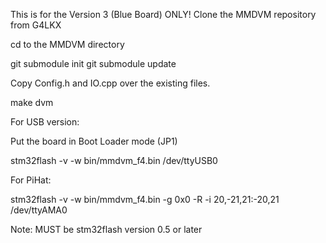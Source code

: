 This is for the Version 3 (Blue Board) ONLY!
Clone the MMDVM repository from G4LKX

cd to the MMDVM directory

git submodule init
git submodule update

Copy Config.h and IO.cpp over the existing files.

make dvm

For USB version:

Put the board in Boot Loader mode (JP1)

stm32flash -v -w bin/mmdvm_f4.bin /dev/ttyUSB0


For PiHat:

stm32flash -v -w bin/mmdvm_f4.bin -g 0x0 -R -i 20,-21,21:-20,21 /dev/ttyAMA0

Note:
MUST be stm32flash version 0.5 or later 
